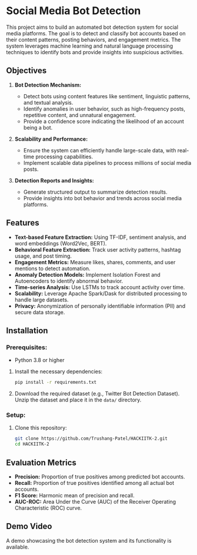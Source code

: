 # Social Media Bot Detection

This project aims to build an automated bot detection system for social media platforms. The goal is to detect and classify bot accounts based on their content patterns, posting behaviors, and engagement metrics. The system leverages machine learning and natural language processing techniques to identify bots and provide insights into suspicious activities.

## Objectives
1. **Bot Detection Mechanism:**
   - Detect bots using content features like sentiment, linguistic patterns, and textual analysis.
   - Identify anomalies in user behavior, such as high-frequency posts, repetitive content, and unnatural engagement.
   - Provide a confidence score indicating the likelihood of an account being a bot.

2. **Scalability and Performance:**
   - Ensure the system can efficiently handle large-scale data, with real-time processing capabilities.
   - Implement scalable data pipelines to process millions of social media posts.

3. **Detection Reports and Insights:**
   - Generate structured output to summarize detection results.
   - Provide insights into bot behavior and trends across social media platforms.

## Features
- **Text-based Feature Extraction:** Using TF-IDF, sentiment analysis, and word embeddings (Word2Vec, BERT).
- **Behavioral Feature Extraction:** Track user activity patterns, hashtag usage, and post timing.
- **Engagement Metrics:** Measure likes, shares, comments, and user mentions to detect automation.
- **Anomaly Detection Models:** Implement Isolation Forest and Autoencoders to identify abnormal behavior.
- **Time-series Analysis:** Use LSTMs to track account activity over time.
- **Scalability:** Leverage Apache Spark/Dask for distributed processing to handle large datasets.
- **Privacy:** Anonymization of personally identifiable information (PII) and secure data storage.

## Installation

### Prerequisites:
- Python 3.8 or higher

1. Install the necessary dependencies:
   ```bash
   pip install -r requirements.txt
   ```

2. Download the required dataset (e.g., Twitter Bot Detection Dataset).  
   Unzip the dataset and place it in the `data/` directory.
   
### Setup:
1. Clone this repository:
   ```bash
   git clone https://github.com/Trushang-Patel/HACKIITK-2.git
   cd HACKIITK-2

## Evaluation Metrics

- **Precision:** Proportion of true positives among predicted bot accounts.
- **Recall:** Proportion of true positives identified among all actual bot accounts.
- **F1 Score:** Harmonic mean of precision and recall.
- **AUC-ROC:** Area Under the Curve (AUC) of the Receiver Operating Characteristic (ROC) curve.

## Demo Video

A demo showcasing the bot detection system and its functionality is available.

